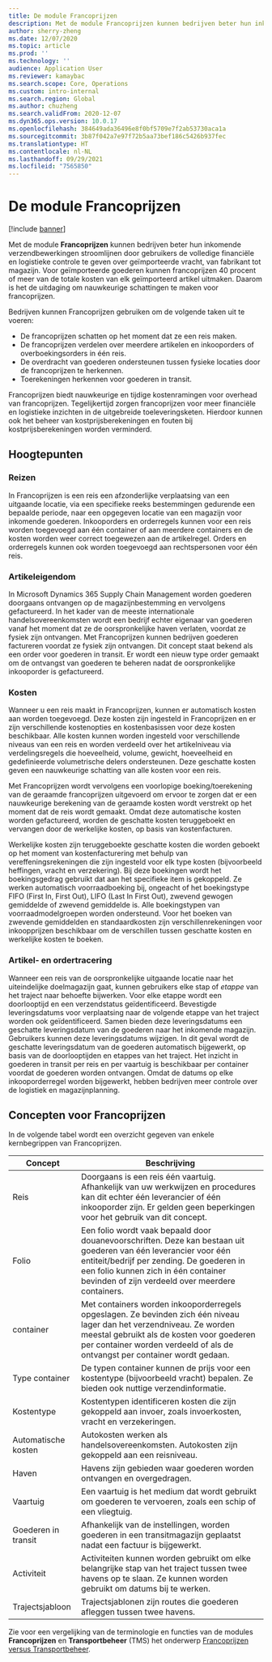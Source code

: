 ```yaml
---
title: De module Francoprijzen
description: Met de module Francoprijzen kunnen bedrijven beter hun inkomende verzendbewerkingen stroomlijnen door gebruikers de volledige financiële en logistieke controle te geven over geïmporteerde vracht, van fabrikant tot magazijn.
author: sherry-zheng
ms.date: 12/07/2020
ms.topic: article
ms.prod: ''
ms.technology: ''
audience: Application User
ms.reviewer: kamaybac
ms.search.scope: Core, Operations
ms.custom: intro-internal
ms.search.region: Global
ms.author: chuzheng
ms.search.validFrom: 2020-12-07
ms.dyn365.ops.version: 10.0.17
ms.openlocfilehash: 384649ada36496e8f0bf5709e7f2ab53730aca1a
ms.sourcegitcommit: 3b87f042a7e97f72b5aa73bef186c5426b937fec
ms.translationtype: HT
ms.contentlocale: nl-NL
ms.lasthandoff: 09/29/2021
ms.locfileid: "7565850"
---
```

# <a name="landed-cost-module"></a>De module Francoprijzen

[!include [banner](../../includes/banner.md)]

Met de module **Francoprijzen** kunnen bedrijven beter hun inkomende verzendbewerkingen stroomlijnen door gebruikers de volledige financiële en logistieke controle te geven over geïmporteerde vracht, van fabrikant tot magazijn. Voor geïmporteerde goederen kunnen francoprijzen 40 procent of meer van de totale kosten van elk geïmporteerd artikel uitmaken. Daarom is het de uitdaging om nauwkeurige schattingen te maken voor francoprijzen.

Bedrijven kunnen Francoprijzen gebruiken om de volgende taken uit te voeren:

- De francoprijzen schatten op het moment dat ze een reis maken.
- De francoprijzen verdelen over meerdere artikelen en inkooporders of overboekingsorders in één reis.
- De overdracht van goederen ondersteunen tussen fysieke locaties door de francoprijzen te herkennen.
- Toerekeningen herkennen voor goederen in transit.

Francoprijzen biedt nauwkeurige en tijdige kostenramingen voor overhead van francoprijzen. Tegelijkertijd zorgen francoprijzen voor meer financiële en logistieke inzichten in de uitgebreide toeleveringsketen. Hierdoor kunnen ook het beheer van kostprijsberekeningen en fouten bij kostprijsberekeningen worden verminderd.

## <a name="highlights"></a>Hoogtepunten

### <a name="voyages"></a>Reizen

In Francoprijzen is een reis een afzonderlijke verplaatsing van een uitgaande locatie, via een specifieke reeks bestemmingen gedurende een bepaalde periode, naar een opgegeven locatie van een magazijn voor inkomende goederen. Inkooporders en orderregels kunnen voor een reis worden toegevoegd aan één container of aan meerdere containers en de kosten worden weer correct toegewezen aan de artikelregel. Orders en orderregels kunnen ook worden toegevoegd aan rechtspersonen voor één reis.

### <a name="item-ownership"></a>Artikeleigendom

In Microsoft Dynamics 365 Supply Chain Management worden goederen doorgaans ontvangen op de magazijnbestemming en vervolgens gefactureerd. In het kader van de meeste internationale handelsovereenkomsten wordt een bedrijf echter eigenaar van goederen vanaf het moment dat ze de oorspronkelijke haven verlaten, voordat ze fysiek zijn ontvangen. Met Francoprijzen kunnen bedrijven goederen factureren voordat ze fysiek zijn ontvangen. Dit concept staat bekend als een order voor goederen in transit. Er wordt een nieuw type order gemaakt om de ontvangst van goederen te beheren nadat de oorspronkelijke inkooporder is gefactureerd.

### <a name="costs"></a>Kosten

Wanneer u een reis maakt in Francoprijzen, kunnen er automatisch kosten aan worden toegevoegd. Deze kosten zijn ingesteld in Francoprijzen en er zijn verschillende kostenopties en kostenbasissen voor deze kosten beschikbaar. Alle kosten kunnen worden ingesteld voor verschillende niveaus van een reis en worden verdeeld over het artikelniveau via verdelingsregels die hoeveelheid, volume, gewicht, hoeveelheid en gedefinieerde volumetrische delers ondersteunen. Deze geschatte kosten geven een nauwkeurige schatting van alle kosten voor een reis.

Met Francoprijzen wordt vervolgens een voorlopige boeking/toerekening van de geraamde francoprijzen uitgevoerd om ervoor te zorgen dat er een nauwkeurige berekening van de geraamde kosten wordt verstrekt op het moment dat de reis wordt gemaakt. Omdat deze automatische kosten worden gefactureerd, worden de geschatte kosten teruggeboekt en vervangen door de werkelijke kosten, op basis van kostenfacturen.

Werkelijke kosten zijn teruggeboekte geschatte kosten die worden geboekt op het moment van kostenfacturering met behulp van vereffeningsrekeningen die zijn ingesteld voor elk type kosten (bijvoorbeeld heffingen, vracht en verzekering). Bij deze boekingen wordt het boekingsgedrag gebruikt dat aan het specifieke item is gekoppeld. Ze werken automatisch voorraadboeking bij, ongeacht of het boekingstype FIFO (First In, First Out), LIFO (Last In First Out), zwevend gewogen gemiddelde of zwevend gemiddelde is. Alle boekingstypen van voorraadmodelgroepen worden ondersteund. Voor het boeken van zwevende gemiddelden en standaardkosten zijn verschillenrekeningen voor inkoopprijzen beschikbaar om de verschillen tussen geschatte kosten en werkelijke kosten te boeken.

### <a name="item-and-order-tracking"></a>Artikel- en ordertracering

Wanneer een reis van de oorspronkelijke uitgaande locatie naar het uiteindelijke doelmagazijn gaat, kunnen gebruikers elke stap of *etappe* van het traject naar behoefte bijwerken. Voor elke etappe wordt een doorlooptijd en een verzendstatus geïdentificeerd. Bevestigde leveringsdatums voor verplaatsing naar de volgende etappe van het traject worden ook geïdentificeerd. Samen bieden deze leveringsdatums een geschatte leveringsdatum van de goederen naar het inkomende magazijn. Gebruikers kunnen deze leveringsdatums wijzigen. In dit geval wordt de geschatte leveringsdatum van de goederen automatisch bijgewerkt, op basis van de doorlooptijden en etappes van het traject. Het inzicht in goederen in transit per reis en per vaartuig is beschikbaar per container voordat de goederen worden ontvangen. Omdat de datums op elke inkooporderregel worden bijgewerkt, hebben bedrijven meer controle over de logistiek en magazijnplanning.

## <a name="landed-cost-concepts"></a>Concepten voor Francoprijzen

In de volgende tabel wordt een overzicht gegeven van enkele kernbegrippen van Francoprijzen.

| Concept | Beschrijving |
|---|---|
| Reis | Doorgaans is een reis één vaartuig. Afhankelijk van uw werkwijzen en procedures kan dit echter één leverancier of één inkooporder zijn. Er gelden geen beperkingen voor het gebruik van dit concept. |
| Folio | Een folio wordt vaak bepaald door douanevoorschriften. Deze kan bestaan uit goederen van één leverancier voor één entiteit/bedrijf per zending. De goederen in een folio kunnen zich in één container bevinden of zijn verdeeld over meerdere containers. |
| container | Met containers worden inkooporderregels opgeslagen. Ze bevinden zich één niveau lager dan het verzendniveau. Ze worden meestal gebruikt als de kosten voor goederen per container worden verdeeld of als de ontvangst per container wordt gedaan. |
| Type container | De typen container kunnen de prijs voor een kostentype (bijvoorbeeld vracht) bepalen. Ze bieden ook nuttige verzendinformatie. |
| Kostentype | Kostentypen identificeren kosten die zijn gekoppeld aan invoer, zoals invoerkosten, vracht en verzekeringen. |
| Automatische kosten | Autokosten werken als handelsovereenkomsten. Autokosten zijn gekoppeld aan een reisniveau. |
| Haven | Havens zijn gebieden waar goederen worden ontvangen en overgedragen. |
| Vaartuig | Een vaartuig is het medium dat wordt gebruikt om goederen te vervoeren, zoals een schip of een vliegtuig. |
| Goederen in transit | Afhankelijk van de instellingen, worden goederen in een transitmagazijn geplaatst nadat een factuur is bijgewerkt. |
| Activiteit | Activiteiten kunnen worden gebruikt om elke belangrijke stap van het traject tussen twee havens op te slaan. Ze kunnen worden gebruikt om datums bij te werken. |
| Trajectsjabloon | Trajectsjablonen zijn routes die goederen afleggen tussen twee havens. |

Zie voor een vergelijking van de terminologie en functies van de modules **Francoprijzen** en **Transportbeheer** (TMS) het onderwerp [Francoprijzen versus Transportbeheer](landed-cost-vs-tms.md).
